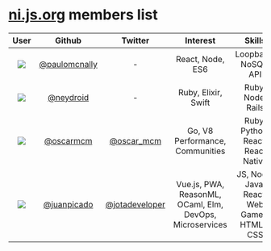 # [ni.js.org](https://ni.js.org) members list

| User  | Github | Twitter | Interest | Skills |
| :---: | :---: | :---: | :---: | :---: |
| ![](https://avatars3.githubusercontent.com/u/181533?s=200&v=4)| [@paulomcnally](https://github.com/paulomcnally) | - | React, Node, ES6 | Loopback, NoSQL, API |
| ![](https://avatars3.githubusercontent.com/u/3151129?s=200&v=4) | [@neydroid](https://github.com/neydroid) | - | Ruby, Elixir, Swift| Ruby, Node, Rails |
| ![](https://avatars2.githubusercontent.com/u/2553459?s=200&v=4) | [@oscarmcm](https://github.com/oscarmcm) | [@oscar_mcm](https://twitter.com/oscar_mcm) | Go, V8 Performance, Communities | Ruby, Python, React, React Native |
| ![](https://avatars3.githubusercontent.com/u/558752?s=200&v=4) | [@juanpicado](https://github.com/juanpicado) | [@jotadeveloper](https://www.twitter.com/jotadeveloper) | Vue.js, PWA, ReasonML, OCaml, Elm, DevOps, Microservices | JS, Node, Java, React, Web Games, HTML5, CSS   |
